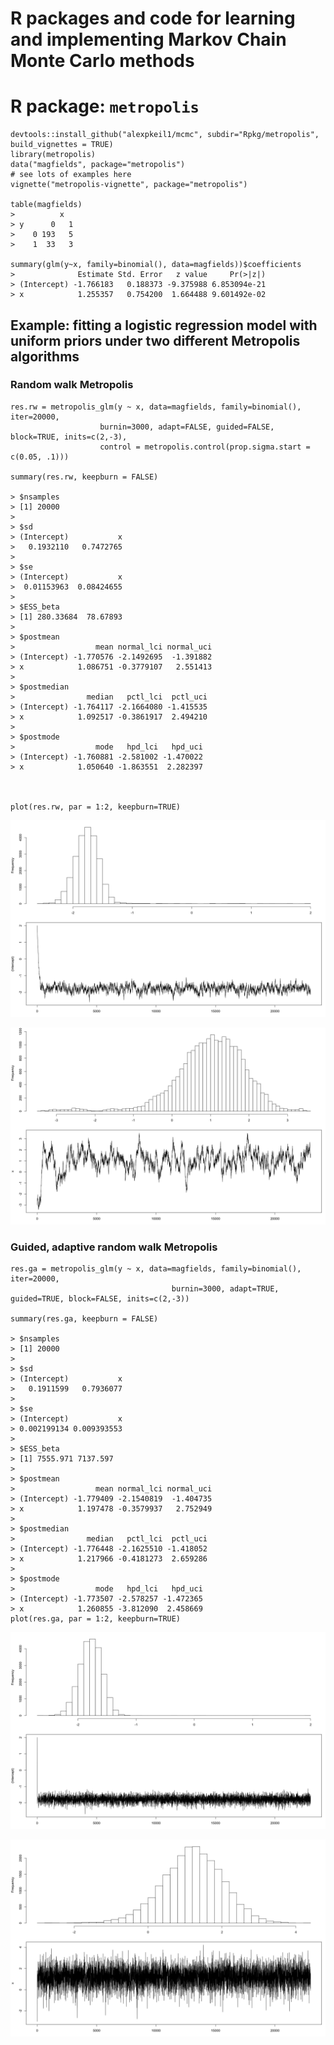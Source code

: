 # R packages and code for learning and implementing Markov Chain Monte Carlo methods 

# R package: `metropolis`

    devtools::install_github("alexpkeil1/mcmc", subdir="Rpkg/metropolis", build_vignettes = TRUE)
    library(metropolis)
    data("magfields", package="metropolis")
    # see lots of examples here
    vignette("metropolis-vignette", package="metropolis")

    table(magfields)
    >          x
    > y      0   1
    >    0 193   5
    >    1  33   3

    summary(glm(y~x, family=binomial(), data=magfields))$coefficients
    >              Estimate Std. Error   z value     Pr(>|z|)
    > (Intercept) -1.766183   0.188373 -9.375988 6.853094e-21
    > x            1.255357   0.754200  1.664488 9.601492e-02
  
## Example: fitting a logistic regression model with uniform priors under two different Metropolis algorithms

### Random walk Metropolis
    res.rw = metropolis_glm(y ~ x, data=magfields, family=binomial(), iter=20000, 
                        burnin=3000, adapt=FALSE, guided=FALSE, block=TRUE, inits=c(2,-3), 
                        control = metropolis.control(prop.sigma.start = c(0.05, .1)))
    
    summary(res.rw, keepburn = FALSE)
    
    > $nsamples
    > [1] 20000
    > 
    > $sd
    > (Intercept)           x 
    >   0.1932110   0.7472765 
    > 
    > $se
    > (Intercept)           x 
    >  0.01153963  0.08424655 
    > 
    > $ESS_beta
    > [1] 280.33684  78.67893
    > 
    > $postmean
    >                  mean normal_lci normal_uci
    > (Intercept) -1.770576 -2.1492695  -1.391882
    > x            1.086751 -0.3779107   2.551413
    > 
    > $postmedian
    >                median   pctl_lci  pctl_uci
    > (Intercept) -1.764117 -2.1664080 -1.415535
    > x            1.092517 -0.3861917  2.494210
    > 
    > $postmode
    >                  mode   hpd_lci   hpd_uci
    > (Intercept) -1.760881 -2.581002 -1.470022
    > x            1.050640 -1.863551  2.282397
    

    
    plot(res.rw, par = 1:2, keepburn=TRUE)

![RW1](fig/random_walkb0.png)

![RW2](fig/random_walkb1.png)

### Guided, adaptive random walk Metropolis
    res.ga = metropolis_glm(y ~ x, data=magfields, family=binomial(), iter=20000, 
                                        burnin=3000, adapt=TRUE, guided=TRUE, block=FALSE, inits=c(2,-3))
    
    summary(res.ga, keepburn = FALSE)
    
    > $nsamples
    > [1] 20000
    > 
    > $sd
    > (Intercept)           x 
    >   0.1911599   0.7936077 
    > 
    > $se
    > (Intercept)           x 
    > 0.002199134 0.009393553 
    > 
    > $ESS_beta
    > [1] 7555.971 7137.597
    > 
    > $postmean
    >                  mean normal_lci normal_uci
    > (Intercept) -1.779409 -2.1540819  -1.404735
    > x            1.197478 -0.3579937   2.752949
    > 
    > $postmedian
    >                median   pctl_lci  pctl_uci
    > (Intercept) -1.776448 -2.1625510 -1.418052
    > x            1.217966 -0.4181273  2.659286
    > 
    > $postmode
    >                  mode   hpd_lci   hpd_uci
    > (Intercept) -1.773507 -2.578257 -1.472365
    > x            1.260855 -3.812090  2.458669
    plot(res.ga, par = 1:2, keepburn=TRUE)

![AG1](fig/adaptive_guidedb0.png)

![AG2](fig/adaptive_guidedb1.png)
